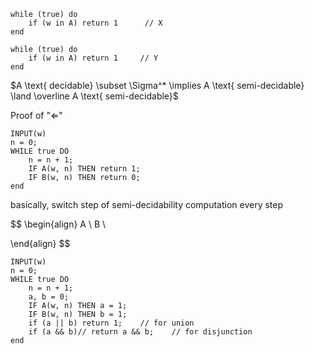 

```
while (true) do
	if (w in A) return 1      // X
end

while (true) do
	if (w in A) return 1     // Y
end
```

$A \text{ decidable} \subset \Sigma^* \implies A \text{ semi-decidable} \land \overline A \text{ semi-decidable}$

Proof of "$\Longleftarrow$" 
```
INPUT(w)
n = 0;
WHILE true DO
	n = n + 1;
	IF A(w, n) THEN return 1;
	IF B(w, n) THEN return 0;
end
```
basically, switch step of semi-decidability computation every step 


$$
\begin{align}
A \\
B \\

\end{align}
$$
```
INPUT(w)
n = 0;
WHILE true DO
	n = n + 1;
	a, b = 0;
	IF A(w, n) THEN a = 1;
	IF B(w, n) THEN b = 1;
	if (a || b) return 1;    // for union
	if (a && b)// return a && b;    // for disjunction
end
```

